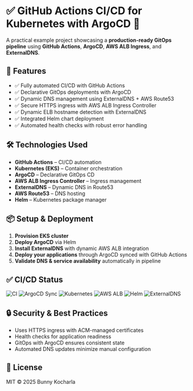 # ✅ GitHub Actions CI/CD for Kubernetes with ArgoCD 🧮

A practical example project showcasing a **production-ready GitOps pipeline** using **GitHub Actions**, **ArgoCD**, **AWS ALB Ingress**, and **ExternalDNS**.

## 🚀 Features

- ✅ Fully automated CI/CD with GitHub Actions
- ✅ Declarative GitOps deployments with ArgoCD
- ✅ Dynamic DNS management using ExternalDNS + AWS Route53
- ✅ Secure HTTPS ingress with AWS ALB Ingress Controller
- ✅ Dynamic ELB hostname detection with ExternalDNS
- ✅ Integrated Helm chart deployment
- ✅ Automated health checks with robust error handling

## 🛠 Technologies Used

- **GitHub Actions** – CI/CD automation
- **Kubernetes (EKS)** – Container orchestration
- **ArgoCD** – Declarative GitOps CD
- **AWS ALB Ingress Controller** – Ingress management
- **ExternalDNS** – Dynamic DNS in Route53
- **AWS Route53** – DNS hosting
- **Helm** – Kubernetes package manager

## 📦 Setup & Deployment

1. **Provision EKS cluster**  
2. **Deploy ArgoCD** via Helm
3. **Install ExternalDNS** with dynamic AWS ALB integration
4. **Deploy your applications** through ArgoCD synced with GitHub Actions
5. **Validate DNS & service availability** automatically in pipeline

## ✅ CI/CD Status

![CI](https://github.com/bunnykocharla/github-actions-example/actions/workflows/deploy.yml/badge.svg)
![ArgoCD Sync](https://img.shields.io/badge/ArgoCD-Synced-brightgreen?logo=argo)
![Kubernetes](https://img.shields.io/badge/Kubernetes-EKS-blue?logo=kubernetes)
![AWS ALB](https://img.shields.io/badge/Ingress-ALB-brightgreen?logo=amazon-aws)
![Helm](https://img.shields.io/badge/Helm-Enabled-blue?logo=helm)
![ExternalDNS](https://img.shields.io/badge/ExternalDNS-Active-success?logo=amazon-aws)

## 🔒 Security & Best Practices

- Uses HTTPS ingress with ACM-managed certificates
- Health checks for application readiness
- GitOps with ArgoCD ensures consistent state
- Automated DNS updates minimize manual configuration

## 📄 License

MIT © 2025 Bunny Kocharla
